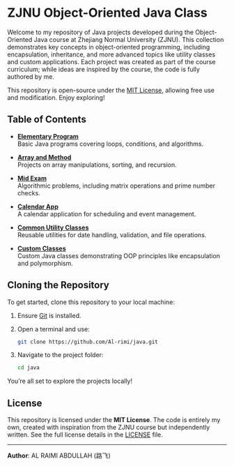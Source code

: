 # ZJNU Object-Oriented Java Class

Welcome to my repository of Java projects developed during the Object-Oriented Java course at Zhejiang Normal University (ZJNU). This collection demonstrates key concepts in object-oriented programming, including encapsulation, inheritance, and more advanced topics like utility classes and custom applications. Each project was created as part of the course curriculum; while ideas are inspired by the course, the code is fully authored by me.

This repository is open-source under the [MIT License](LICENSE), allowing free use and modification. Enjoy exploring!


## Table of Contents

- **[Elementary Program](./Elementary-Program)**  
  Basic Java programs covering loops, conditions, and algorithms.

- **[Array and Method](./Array-and-Method)**  
  Projects on array manipulations, sorting, and recursion.

- **[Mid Exam](./Mid-Exam)**  
  Algorithmic problems, including matrix operations and prime number checks.

- **[Calendar App](./Calendar-App)**  
  A calendar application for scheduling and event management.

- **[Common Utility Classes](./Common-Utility-Classes)**  
  Reusable utilities for date handling, validation, and file operations.

- **[Custom Classes](./Custom-Classes)**  
  Custom Java classes demonstrating OOP principles like encapsulation and polymorphism.


## Cloning the Repository

To get started, clone this repository to your local machine:

1. Ensure [Git](https://git-scm.com/) is installed.
2. Open a terminal and use:

   ```bash
   git clone https://github.com/Al-rimi/java.git
   ```

3. Navigate to the project folder:

   ```bash
   cd java
   ```

You’re all set to explore the projects locally!


## License

This repository is licensed under the **MIT License**. The code is entirely my own, created with inspiration from the ZJNU course but independently written. See the full license details in the [LICENSE](LICENSE) file.

---

**Author**: AL RAIMI ABDULLAH (路飞)
